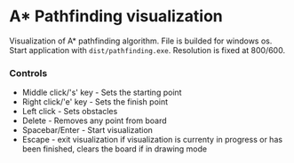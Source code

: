 # A* Pathfinding visualization
Visualization of A* pathfinding algorithm. File is builded for windows os. Start application with `dist/pathfinding.exe`.
Resolution is fixed at 800/600.

### Controls
 - Middle click/'s' key - Sets the starting point
 - Right click/'e' key  - Sets the finish point
 - Left click   - Sets obstacles
 - Delete   - Removes any point from board
 - Spacebar/Enter   - Start visualization
 - Escape   - exit visualization if visualization is currenty in progress or has been finished, clears the board if in drawing mode